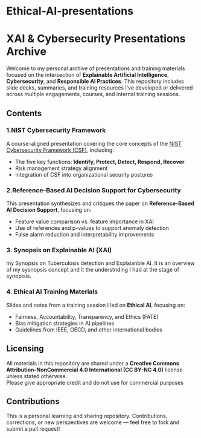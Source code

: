 # Ethical-AI-presentations
# XAI & Cybersecurity Presentations Archive

Welcome to my personal archive of presentations and training materials focused on the intersection of **Explainable Artificial Intelligence**, **Cybersecurity**, and **Responsible AI Practices**. This repository includes slide decks, summaries, and training resources I’ve developed or delivered across multiple engagements, courses, and internal training sessions.
## Contents

### 1.NIST Cybersecurity Framework  
A course-aligned presentation covering the core concepts of the [NIST Cybersecurity Framework (CSF)](https://www.nist.gov/cyberframework), including:
- The five key functions: **Identify, Protect, Detect, Respond, Recover**
- Risk management strategy alignment
- Integration of CSF into organizational security postures

### 2.Reference-Based AI Decision Support for Cybersecurity  
This presentation synthesizes and critiques the paper on **Reference-Based AI Decision Support**, focusing on:
- Feature value comparison vs. feature importance in XAI
- Use of references and p-values to support anomaly detection
- False alarm reduction and interpretability improvements

### 3. Synopsis on Explainable AI (XAI)  
my Synopsis on Tuberculosis detection and Explaianble AI. It is an overview of my sysnopsis concept and it the understnding I had at the stage of synopisis.  

### 4. Ethical AI Training Materials  
Slides and notes from a training session I led on **Ethical AI**, focusing on:
- Fairness, Accountability, Transparency, and Ethics (FATE)
- Bias mitigation strategies in AI pipelines
- Guidelines from IEEE, OECD, and other international bodies


## Licensing

All materials in this repository are shared under a **Creative Commons Attribution-NonCommercial 4.0 International (CC BY-NC 4.0)** license unless stated otherwise.  
Please give appropriate credit and do not use for commercial purposes

## Contributions

This is a personal learning and sharing repository. Contributions, corrections, or new perspectives are welcome — feel free to fork and submit a pull request!


